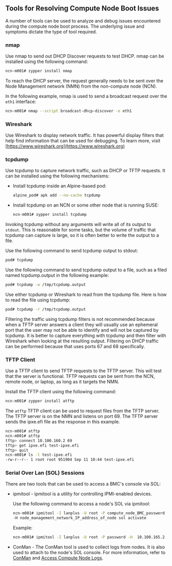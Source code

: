 
## Tools for Resolving Compute Node Boot Issues

A number of tools can be used to analyze and debug issues encountered during the compute node boot process. The underlying issue and symptoms dictate the type of tool required.

### nmap

Use nmap to send out DHCP Discover requests to test DHCP. nmap can be installed using the following command:

```bash
ncn-m001# zypper install nmap
```

To reach the DHCP server, the request generally needs to be sent over the Node Management network \(NMN\) from the non-compute node \(NCN\).

In the following example, nmap is used to send a broadcast request over the `eth1` interface:

```bash
ncn-m001# nmap --script broadcast-dhcp-discover -e eth1
```

### Wireshark

Use Wireshark to display network traffic. It has powerful display filters that help find information that can be used for debugging. To learn more, visit [https://www.wireshark.org](https://www.wireshark.org)

### tcpdump

Use tcpdump to capture network traffic, such as DHCP or TFTP requests. It can be installed using the following mechanisms:

-   Install tcpdump inside an Alpine-based pod:

    ```bash
    alpine_pod# apk add --no-cache tcpdump
    ```

-   Install tcpdump on an NCN or some other node that is running SUSE:

    ```bash
    ncn-m001# zypper install tcpdump
    ```


Invoking tcpdump without any arguments will write all of its output to `stdout`. This is reasonable for some tasks, but the volume of traffic that tcpdump can capture is large, so it is often better to write the output to a file.

Use the following command to send tcpdump output to stdout:

```bash
pod# tcpdump
```

Use the following command to send tcpdump output to a file, such as a filed named tcpdump.output in the following example:

```bash
pod# tcpdump -w /tmp/tcpdump.output
```

Use either tcpdump or Wireshark to read from the tcpdump file. Here is how to read the file using tcpdump:

```bash
pod# tcpdump -r /tmp/tcpdump.output
```

Filtering the traffic using tcpdump filters is not recommended because when a TFTP server answers a client they will usually use an ephemeral port that the user may not be able to identify and will not be captured by tcpdump. It is better to capture everything with tcpdump and then filter with Wireshark when looking at the resulting output. Filtering on DHCP traffic can be performed because that uses ports 67 and 68 specifically.

### TFTP Client

Use a TFTP client to send TFTP requests to the TFTP server. This will test that the server is functional. TFTP requests can be sent from the NCN, remote node, or laptop, as long as it targets the NMN.

Install the TFTP client using the following command:

```bash
ncn-m001# zypper install atftp
```

The `atftp` TFTP client can be used to request files from the TFTP server. The TFTP server is on the NMN and listens on port 69. The TFTP server sends the ipxe.efi file as the response in this example.

```bash
ncn-m001# atftp
ncn-m001# atftp
tftp> connect 10.100.160.2 69
tftp> get ipxe.efi test-ipxe.efi
tftp> quit
ncn-m001# ls -l test-ipxe.efi
-rw-r--r-- 1 root root 951904 Sep 11 10:44 test-ipxe.efi
```

### Serial Over Lan \(SOL\) Sessions

There are two tools that can be used to access a BMC's console via SOL:

-   ipmitool - ipmitool is a utility for controlling IPMI-enabled devices.

    Use the following command to access a node's SOL via ipmitool:

    ```bash
    ncn-m001# ipmitool -I lanplus -U root -P compute_node_BMC_password \
    -H node_management_network_IP_address_of_node sol activate
    ```

    Example:

    ```bash
    ncn-m001# ipmitool -I lanplus -U root -P password -H  10.100.165.2 sol activate
    ```

-   ConMan - The ConMan tool is used to collect logs from nodes. It is also used to attach to the node's SOL console. For more information, refer to [ConMan](../conman/ConMan.md) and [Access Compute Node Logs](../conman/Access_Compute_Node_Logs.md).


